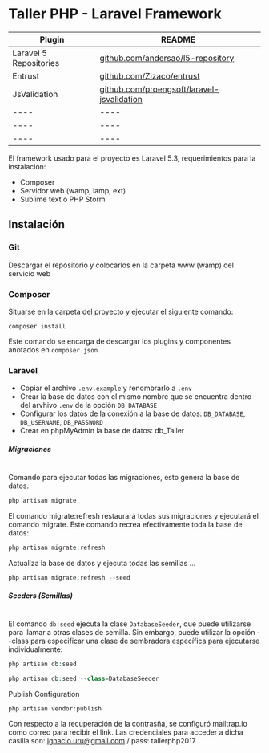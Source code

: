 # Taller PHP - Laravel Framework


| Plugin | README |
| ------ | ------ |
| Laravel 5 Repositories | [github.com/andersao/l5-repository](https://github.com/andersao/l5-repository) |
| Entrust | [github.com/Zizaco/entrust](https://github.com/Zizaco/entrust) |
| JsValidation| [github.com/proengsoft/laravel-jsvalidation](https://github.com/proengsoft/laravel-jsvalidation) |
| ---- | ---- |
| ---- | ---- |
| ---- | ---- |

El framework usado para el proyecto es Laravel 5.3, requerimientos para la instalación:
  - Composer
  - Servidor web (wamp, lamp, ext)
  - Sublime text o PHP Storm

## Instalación

### Git
Descargar el repositorio y colocarlos en la carpeta www (wamp) del servicio web
### Composer
Situarse en la carpeta del proyecto y ejecutar el siguiente comando:
```shell 
composer install
```
Este comando se encarga de descargar los plugins y componentes anotados en `composer.json`

### Laravel


- Copiar el archivo `.env.example` y renombrarlo a `.env` 
- Crear la base de datos con el mismo nombre que se encuentra dentro del arvhivo `.env`
de la opción `DB_DATABASE`
- Configurar los datos de la conexión a la base de datos:  `DB_DATABASE`, `DB_USERNAME`, `DB_PASSWORD`
- Crear en phpMyAdmin la base de datos: db_Taller

##### Migraciones
#

Comando para ejecutar todas las migraciones, esto genera la base de datos.

```php
php artisan migrate
```
El comando migrate:refresh restaurará todas sus migraciones y ejecutará el comando migrate. Este comando recrea efectivamente toda la base de datos:

```php
php artisan migrate:refresh
```
Actualiza la base de datos y ejecuta todas las semillas ...

```php
php artisan migrate:refresh --seed
```

##### Seeders (Semillas)
#

El comando `db:seed` ejecuta la clase `DatabaseSeeder`, que puede utilizarse para llamar a otras clases de semilla. Sin embargo, puede utilizar la opción --class para especificar una clase de sembradora específica para ejecutarse individualmente:

```php
php artisan db:seed

php artisan db:seed --class=DatabaseSeeder
```


Publish Configuration

```shell
php artisan vendor:publish 
```

Con respecto a la recuperación de la contrasña, se configuró mailtrap.io como correo para recibir el link.
Las credenciales para acceder a dicha casilla son: ignacio.uru@gmail.com / pass: tallerphp2017
